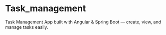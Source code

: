 # Task_management
Task Management App built with Angular &amp; Spring Boot — create, view, and manage tasks easily.

